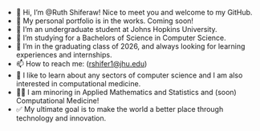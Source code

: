 - 👋 Hi, I’m @Ruth Shiferaw! Nice to meet you and welcome to my GitHub.
- 🌟 My personal portfolio is in the works. Coming soon!
- 👀 I’m an undergraduate student at Johns Hopkins University.
- 🌱 I’m studying for a Bachelors of Science in Computer Science.
- 💞️ I’m in the graduating class of 2026, and always looking for learning experiences and internships.
- 📫 How to reach me: (rshifer1@jhu.edu)
- 📝 I like to learn about any sectors of computer science and I am also interested in computational medicine.
- 👩‍🎓 I am minoring in Applied Mathematics and Statistics and (soon) Computational Medicine!
- ✅ My ultimate goal is to make the world a better place through technology and innovation.

<!---
ruth-shiferaw/ruth-shiferaw is a ✨ special ✨ repository because its `README.md` (this file) appears on your GitHub profile.
You can click the Preview link to take a look at your changes.
--->
